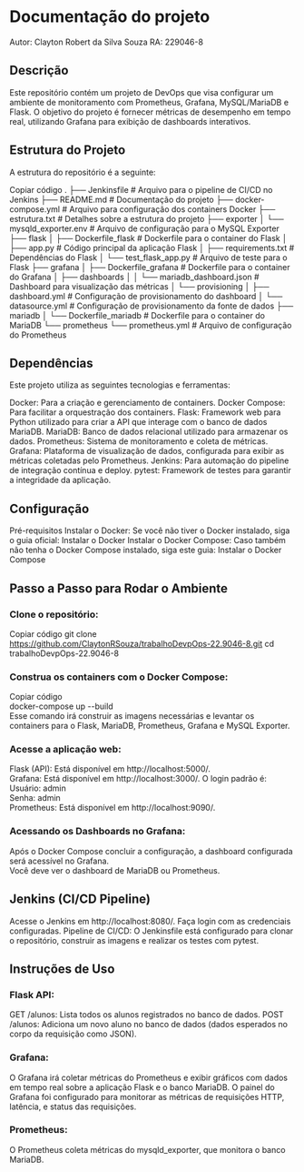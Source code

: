 # Documentação do projeto

Autor: Clayton Robert da Silva Souza
RA: 229046-8

## Descrição
Este repositório contém um projeto de DevOps que visa configurar um ambiente de monitoramento com Prometheus, Grafana, MySQL/MariaDB e Flask. O objetivo do projeto é fornecer métricas de desempenho em tempo real, utilizando Grafana para exibição de dashboards interativos.

## Estrutura do Projeto
A estrutura do repositório é a seguinte:

Copiar código
.
├── Jenkinsfile                   # Arquivo para o pipeline de CI/CD no Jenkins
├── README.md                     # Documentação do projeto
├── docker-compose.yml            # Arquivo para configuração dos containers Docker
├── estrutura.txt                 # Detalhes sobre a estrutura do projeto
├── exporter
│   └── mysqld_exporter.env       # Arquivo de configuração para o MySQL Exporter
├── flask
│   ├── Dockerfile_flask          # Dockerfile para o container do Flask
│   ├── app.py                    # Código principal da aplicação Flask
│   ├── requirements.txt          # Dependências do Flask
│   └── test_flask_app.py         # Arquivo de teste para o Flask
├── grafana
│   ├── Dockerfile_grafana        # Dockerfile para o container do Grafana
│   ├── dashboards
│   │   └── mariadb_dashboard.json # Dashboard para visualização das métricas
│   └── provisioning
│       ├── dashboard.yml         # Configuração de provisionamento do dashboard
│       └── datasource.yml        # Configuração de provisionamento da fonte de dados
├── mariadb
│   └── Dockerfile_mariadb        # Dockerfile para o container do MariaDB
└── prometheus
    └── prometheus.yml            # Arquivo de configuração do Prometheus

## Dependências
Este projeto utiliza as seguintes tecnologias e ferramentas:

Docker: Para a criação e gerenciamento de containers.
Docker Compose: Para facilitar a orquestração dos containers.
Flask: Framework web para Python utilizado para criar a API que interage com o banco de dados MariaDB.
MariaDB: Banco de dados relacional utilizado para armazenar os dados.
Prometheus: Sistema de monitoramento e coleta de métricas.
Grafana: Plataforma de visualização de dados, configurada para exibir as métricas coletadas pelo Prometheus.
Jenkins: Para automação do pipeline de integração contínua e deploy.
pytest: Framework de testes para garantir a integridade da aplicação.

## Configuração
Pré-requisitos
Instalar o Docker: Se você não tiver o Docker instalado, siga o guia oficial: Instalar o Docker
Instalar o Docker Compose: Caso também não tenha o Docker Compose instalado, siga este guia: Instalar o Docker Compose

## Passo a Passo para Rodar o Ambiente

### Clone o repositório:

Copiar código
git clone https://github.com/ClaytonRSouza/trabalhoDevpOps-22.9046-8.git
cd trabalhoDevpOps-22.9046-8
### Construa os containers com o Docker Compose:

Copiar código  
docker-compose up --build  
Esse comando irá construir as imagens necessárias e levantar os containers para o Flask, MariaDB, Prometheus, Grafana e MySQL Exporter.  

### Acesse a aplicação web:

Flask (API): Está disponível em http://localhost:5000/.  
Grafana: Está disponível em http://localhost:3000/. O login padrão é:  
Usuário: admin  
Senha: admin  
Prometheus: Está disponível em http://localhost:9090/.  

### Acessando os Dashboards no Grafana:

Após o Docker Compose concluir a configuração, a dashboard configurada será acessível no Grafana.  
Você deve ver o dashboard de MariaDB ou Prometheus.  

## Jenkins (CI/CD Pipeline)
Acesse o Jenkins em http://localhost:8080/.
Faça login com as credenciais configuradas.
Pipeline de CI/CD:
O Jenkinsfile está configurado para clonar o repositório, construir as imagens e realizar os testes com pytest.

## Instruções de Uso
### Flask API:

GET /alunos: Lista todos os alunos registrados no banco de dados.
POST /alunos: Adiciona um novo aluno no banco de dados (dados esperados no corpo da requisição como JSON).

### Grafana:

O Grafana irá coletar métricas do Prometheus e exibir gráficos com dados em tempo real sobre a aplicação Flask e o banco MariaDB.
O painel do Grafana foi configurado para monitorar as métricas de requisições HTTP, latência, e status das requisições.

### Prometheus:

O Prometheus coleta métricas do mysqld_exporter, que monitora o banco MariaDB.
